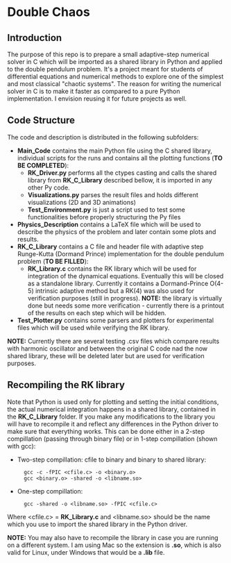 # Double Chaos

## Introduction
The purpose of this repo is to prepare a small adaptive-step numerical solver in C which will be imported as a shared library in Python and applied to the double pendulum problem.
It's a project meant for students of differential equations and numerical methods to explore one of the simplest and most classical "chaotic systems".
The reason for writing the numerical solver in C is to make it faster as compared to a pure Python implementation.
I envision reusing it for future projects as well.

## Code Structure
The code and description is distributed in the following subfolders:

- **Main_Code** contains the main Python file using the C shared library, individual scripts for the runs and contains all the plotting functions (**TO BE COMPLETED**):
    - **RK_Driver.py** performs all the ctypes casting and calls the shared library from **RK_C_Library** described bellow, it is imported in any other Py code.
    - **Visualizations.py** parses the result files and holds different visualizations (2D and 3D animations)
    - **Test_Environment.py** is just a script used to test some functionalities before properly structuring the Py files
- **Physics_Description** contains a LaTeX file which will be used to describe the physics of the problem and later contain some plots and results.
- **RK_C_Library** contains a C file and header file with adaptive step Runge-Kutta (Dormand Prince) implementation for the double pendulum problem (**TO BE FILLED**): 
    - **RK_Library.c** contains the RK library which will be used for integration of the dynamical equations. Eventually this will be closed as a standalone library. Currently it contains a Dormand-Prince O(4-5) intrinsic adaptive method but a RK(4) was also used for verification purposes (still in progress). 
    **NOTE:** the library is virtually done but needs some more verification - currently there is a printout of the results on each step which will be hidden.
- **Test_Plotter.py** contains some parsers and plotters for experimental files which will be used while verifying the RK library.

**NOTE:** Currently there are several testing .csv files which compare results with harmonic oscillator and between the original C code nad the now shared library, these will be deleted later but are used for verification purposes.

## Recompiling the RK library
Note that Python is used only for plotting and setting the initial conditions, the actual numerical integration happens in a shared library, contained in the **RK_C_Library** folder.
If you make any modifications to the library you will have to recompile it and reflect any differences in the Python driver to make sure that everything works.
This can be done either in a 2-step compillation (passing through binary file) or in 1-step
compillation (shown with gcc):
- Two-step compillation: cfile to binary and binary to shared library:
  
        gcc -c -fPIC <cfile.c> -o <binary.o> 
        gcc <binary.o> -shared -o <libname.so>

- One-step compillation:
        
        gcc -shared -o <libname.so> -fPIC <cfile.c>
Where <cfile.c> = **RK_Library.c** and <libname.so> should be the name which you use to import the shared library in the Python driver. 

**NOTE:** You may also have to recompile the library in case you are running on a different system. I am using Mac so the extension is **.so**, which is also valid for Linux, under Windows that would be a **.lib** file.

